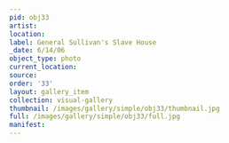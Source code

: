 ```yaml
---
pid: obj33
artist: 
location: 
label: General Sullivan's Slave House
_date: 6/14/06
object_type: photo
current_location: 
source: 
order: '33'
layout: gallery_item
collection: visual-gallery
thumbnail: /images/gallery/simple/obj33/thumbnail.jpg
full: /images/gallery/simple/obj33/full.jpg
manifest: 
---
```

